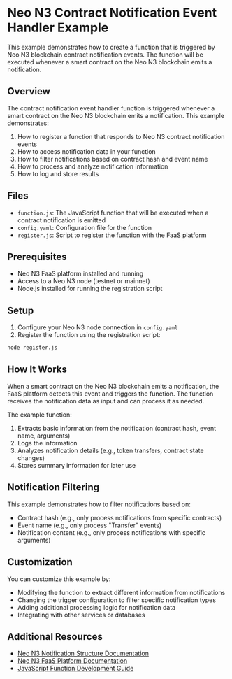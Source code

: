 # Neo N3 Contract Notification Event Handler Example

This example demonstrates how to create a function that is triggered by Neo N3 blockchain contract notification events. The function will be executed whenever a smart contract on the Neo N3 blockchain emits a notification.

## Overview

The contract notification event handler function is triggered whenever a smart contract on the Neo N3 blockchain emits a notification. This example demonstrates:

1. How to register a function that responds to Neo N3 contract notification events
2. How to access notification data in your function
3. How to filter notifications based on contract hash and event name
4. How to process and analyze notification information
5. How to log and store results

## Files

- `function.js`: The JavaScript function that will be executed when a contract notification is emitted
- `config.yaml`: Configuration file for the function
- `register.js`: Script to register the function with the FaaS platform

## Prerequisites

- Neo N3 FaaS platform installed and running
- Access to a Neo N3 node (testnet or mainnet)
- Node.js installed for running the registration script

## Setup

1. Configure your Neo N3 node connection in `config.yaml`
2. Register the function using the registration script:

```bash
node register.js
```

## How It Works

When a smart contract on the Neo N3 blockchain emits a notification, the FaaS platform detects this event and triggers the function. The function receives the notification data as input and can process it as needed.

The example function:
1. Extracts basic information from the notification (contract hash, event name, arguments)
2. Logs the information
3. Analyzes notification details (e.g., token transfers, contract state changes)
4. Stores summary information for later use

## Notification Filtering

This example demonstrates how to filter notifications based on:

- Contract hash (e.g., only process notifications from specific contracts)
- Event name (e.g., only process "Transfer" events)
- Notification content (e.g., only process notifications with specific arguments)

## Customization

You can customize this example by:

- Modifying the function to extract different information from notifications
- Changing the trigger configuration to filter specific notification types
- Adding additional processing logic for notification data
- Integrating with other services or databases

## Additional Resources

- [Neo N3 Notification Structure Documentation](https://docs.neo.org/docs/en-us/reference/rpc/latest-version/api/getapplicationlog.html)
- [Neo N3 FaaS Platform Documentation](../../docs/neo-n3/README.md)
- [JavaScript Function Development Guide](../../docs/neo-n3/guides/function-development.md)
